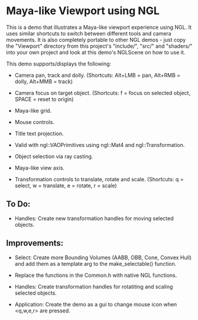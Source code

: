 # Maya-like Viewport using NGL

<!-- ![alt tag](mlvn.jpg) -->


This is a demo that illustrates a Maya-like viewport experience using NGL. It uses similar shortcuts to switch between different tools and camera movements.
It is also completely portable to other NGL demos - just copy the "Viewport" directory from this project's "include/", "src/" and "shaders/" into your own project and look at this demo's NGLScene on how to use it.

This demo supports/displays the following:

- Camera pan, track and dolly. (Shortcuts: Alt+LMB = pan, Alt+RMB = dolly, Alt+MMB = track)

- Camera focus on target object. (Shortcuts: f = focus on selected object, SPACE = reset to origin)

- Maya-like grid.

- Mouse controls.

- Title text projection.

- Valid with ngl::VAOPrimitives using ngl::Mat4 and ngl::Transformation.

- Object selection via ray casting.

- Maya-like view axis.

- Transformation controls to translate, rotate and scale. (Shortcuts: q = select, w = translate, e = rotate, r = scale)


## To Do:

- Handles: Create new transformation handles for moving selected objects.


## Improvements:

- Select: Create more Bounding Volumes (AABB, OBB, Cone, Convex Hull) and add them as a template arg to the make_selectable() function.

- Replace the functions in the Common.h with native NGL functions.

- Handles: Create transformation handles for rotatiting and scaling selected objects.

- Application: Create the demo as a gui to change mouse icon when <q,w,e,r> are pressed.


